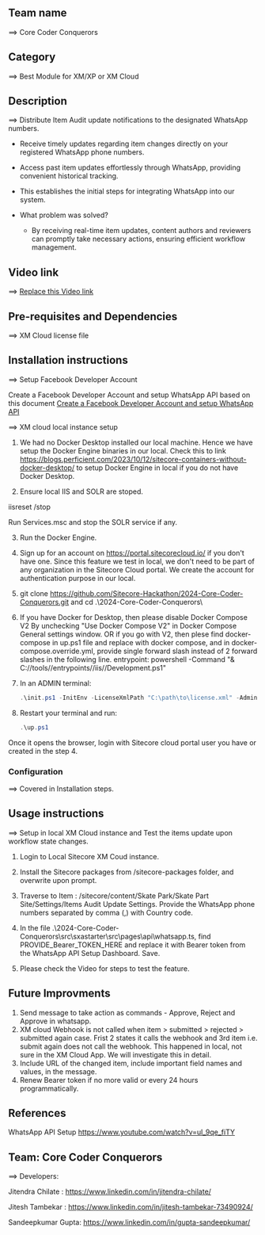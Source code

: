 ## Team name
⟹ Core Coder Conquerors

## Category
⟹ Best Module for XM/XP or XM Cloud

## Description
⟹ Distribute Item Audit update notifications to the designated WhatsApp numbers.

 - Receive timely updates regarding item changes directly on your registered WhatsApp phone numbers.

 - Access past item updates effortlessly through WhatsApp, providing convenient historical tracking.

 - This establishes the initial steps for integrating WhatsApp into our system.

 - What problem was solved? 
 
    - By receiving real-time item updates, content authors and reviewers can promptly take necessary actions, ensuring efficient workflow management.

## Video link

⟹ [Replace this Video link](#video-link)

## Pre-requisites and Dependencies

⟹ XM Cloud license file
## Installation instructions
⟹ Setup Facebook Developer Account

Create a Facebook Developer Account and setup WhatsApp API based on this document [Create a Facebook Developer Account and setup WhatsApp API](docs/Create-Facebook-Developer-and-Setup-WhatsApp-API.pdf?raw=true)

⟹ XM cloud local instance setup

1. We had no Docker Desktop installed our local machine. Hence we have setup the Docker Engine binaries in our local. Check this to link https://blogs.perficient.com/2023/10/12/sitecore-containers-without-docker-desktop/ to setup Docker Engine in local if you do not have Docker Desktop.

2. Ensure local IIS and SOLR are stoped.

iisreset /stop

Run Services.msc and stop the SOLR service if any.

3. Run the Docker Engine.

4. Sign up for an account on https://portal.sitecorecloud.io/ if you don't have one. Since this feature we test in local, we don't need to be part of any organization in the Sitecore Cloud portal. We create the account for authentication purpose in our local.

1. git clone https://github.com/Sitecore-Hackathon/2024-Core-Coder-Conquerors.git
and cd .\2024-Core-Coder-Conquerors\

2. If you have Docker for Desktop, then please disable Docker Compose V2 By unchecking "Use Docker Compose V2" in Docker Compose General settings window. OR if you go with V2, then plese find docker-compose in up.ps1 file and replace with docker compose, and in docker-compose.override.yml, provide single forward slash instead of 2 forward slashes in the following line.
entrypoint: powershell -Command "& C://tools//entrypoints//iis//Development.ps1"

2. In an ADMIN terminal:

    ```ps1
    .\init.ps1 -InitEnv -LicenseXmlPath "C:\path\to\license.xml" -AdminPassword "DesiredAdminPassword"
    ```

3. Restart your terminal and run:

    ```ps1
    .\up.ps1
    ```

Once it opens the browser, login with Sitecore cloud portal user you have or created in the step 4.
### Configuration
⟹ Covered in Installation steps.
## Usage instructions
⟹ Setup in local XM Cloud instance and Test the items update upon workflow state changes.

1. Login to Local Sitecore XM Coud instance.

2. Install the Sitecore packages from /sitecore-packages folder, and overwrite upon prompt.

3. Traverse to Item : /sitecore/content/Skate Park/Skate Part Site/Settings/Items Audit Update Settings. Provide the WhatsApp phone numbers separated by comma (,) with Country code.

4. In the file .\2024-Core-Coder-Conquerors\src\sxastarter\src\pages\api\whatsapp.ts, find PROVIDE_Bearer_TOKEN_HERE and replace it with Bearer token from the WhatsApp API Setup Dashboard.  Save.

4. Please check the Video for steps to test the feature.

## Future Improvments

1. Send message to take action as commands - Approve, Reject and Approve in whatsapp. 
2. XM cloud Webhook is not called when item > submitted > rejected > submitted again case. Frist 2 states it calls the webhook and 3rd item i.e. submit again does not call the webhook. This happened in local, not sure in the XM Cloud App. We will investigate this in detail.
3. Include URL of the changed item,  include important field names and values, in the message.
4. Renew Bearer token if no more valid or every 24 hours programmatically.   
## References
WhatsApp API Setup https://www.youtube.com/watch?v=ul_9qe_fiTY

## Team: Core Coder Conquerors
⟹ Developers:

Jitendra Chilate  : https://www.linkedin.com/in/jitendra-chilate/

Jitesh Tambekar   : https://www.linkedin.com/in/jitesh-tambekar-73490924/

Sandeepkumar Gupta: https://www.linkedin.com/in/gupta-sandeepkumar/ 
